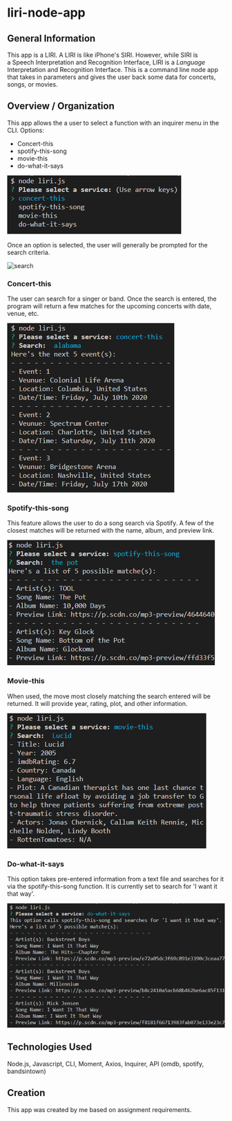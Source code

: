 # liri-node-app

## General Information

This app is a LIRI. A LIRI is like iPhone's SIRI. However, while SIRI is 
a Speech Interpretation and Recognition Interface, LIRI is a _Language_ 
Interpretation and Recognition Interface. This is a command line node app 
that takes in parameters and gives the user back some data for concerts, 
songs, or movies.

## Overview / Organization

This app allows the a user to select a function with an inquirer menu in 
the CLI.
Options:
- Concert-this
- spotify-this-song
- movie-this
- do-what-it-says

![menu](images/menu.PNG)

Once an option is selected, the user will generally be prompted for
the search criteria.

![search](images/menu-search.PNG)

### Concert-this

The user can search for a singer or band. Once the search is entered, the
program will return a few matches for the upcoming concerts with date, venue,
etc. 

![concert](images/concert-this-results.PNG)

### Spotify-this-song

This feature allows the user to do a song search via Spotify. A few of the 
closest matches will be returned with the name, album, and preview link.

![spotify](images/spotify-this-song-results.PNG)

### Movie-this

When used, the move most closely matching the search entered will be returned.
It will provide year, rating, plot, and other information. 

![movie](images/movie-this-results.PNG)

### Do-what-it-says

This option takes pre-entered information from a text file and searches for it
via the spotify-this-song function. It is currently set to search for 'I want
it that way'. 

![do-what](images/do-what-it-says-results.PNG)

## Technologies Used

Node.js, Javascript, CLI, Moment, Axios, Inquirer, API (omdb, spotify, bandsintown)

## Creation

This app was created by me based on assignment requirements.

